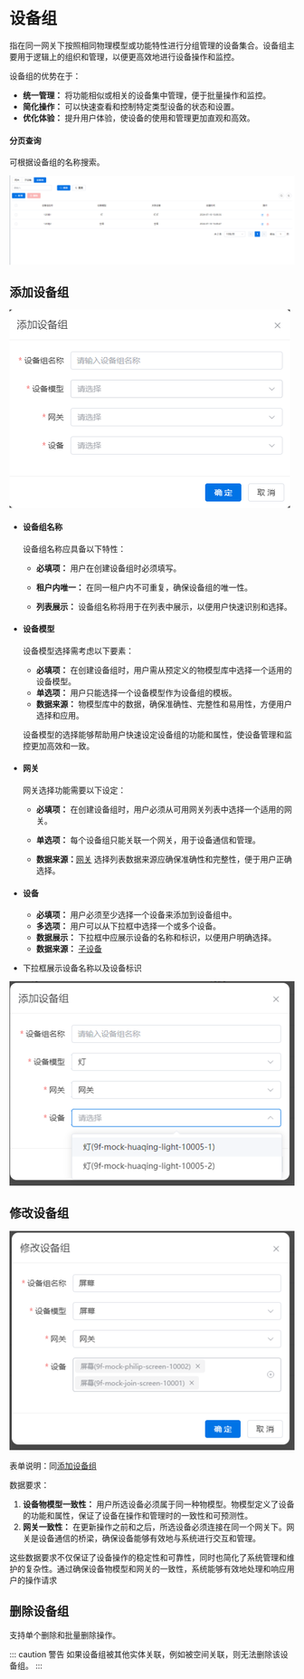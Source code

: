 # 设备组
​		指在同一网关下按照相同物理模型或功能特性进行分组管理的设备集合。设备组主要用于逻辑上的组织和管理，以便更高效地进行设备操作和监控。

设备组的优势在于：

- **统一管理：** 将功能相似或相关的设备集中管理，便于批量操作和监控。
- **简化操作：** 可以快速查看和控制特定类型设备的状态和设置。
- **优化体验：** 提升用户体验，使设备的使用和管理更加直观和高效。

#### 分页查询
可根据设备组的名称搜索。

![image-20240801151228764](../../.vuepress/public/static/images/devices/group/device_group_page.png)



## 添加设备组

![添加设备组](../../.vuepress/public/static/images/devices/group/device_group_add.png)

- #### 设备组名称

  设备组名称应具备以下特性：

  - **必填项：** 用户在创建设备组时必须填写。

  - **租户内唯一：** 在同一租户内不可重复，确保设备组的唯一性。

  - **列表展示：** 设备组名称将用于在列表中展示，以便用户快速识别和选择。

    

- #### 设备模型

  设备模型选择需考虑以下要素：

  - **必填项：** 在创建设备组时，用户需从预定义的物模型库中选择一个适用的设备模型。
  - **单选项：** 用户只能选择一个设备模型作为设备组的模板。
  - **数据来源：** 物模型库中的数据，确保准确性、完整性和易用性，方便用户选择和应用。

  设备模型的选择能够帮助用户快速设定设备组的功能和属性，使设备管理和监控更加高效和一致。

  

- #### 网关
  网关选择功能需要以下设定：
  - **必填项：** 在创建设备组时，用户必须从可用网关列表中选择一个适用的网关。
  
  - **单选项：** 每个设备组只能关联一个网关，用于设备通信和管理。
  
  - **数据来源：**[网关](gateway.md) 选择列表数据来源应确保准确性和完整性，便于用户正确选择。
  
    
  
- #### 设备

  - **必填项：** 用户必须至少选择一个设备来添加到设备组中。
  - **多选项：** 用户可以从下拉框中选择一个或多个设备。
  - **数据展示：** 下拉框中应展示设备的名称和标识，以便用户明确选择。
  - **数据来源：**  [子设备](device.md)

- 下拉框展示设备名称以及设备标识

![添加设备组-设备](../../.vuepress/public/static/images/devices/group/device_group_add_deviceList.png)



## 修改设备组

![修改设备组](../../.vuepress/public/static/images/devices/group/device_group_edit.png)

表单说明：同[添加设备组](#添加设备组)

数据要求：
1. **设备物模型一致性：** 用户所选设备必须属于同一种物模型。物模型定义了设备的功能和属性，保证了设备在操作和管理时的一致性和可预测性。
2. **网关一致性：** 在更新操作之前和之后，所选设备必须连接在同一个网关下。网关是设备通信的桥梁，确保设备能够有效地与系统进行交互和管理。

这些数据要求不仅保证了设备操作的稳定性和可靠性，同时也简化了系统管理和维护的复杂性。通过确保设备物模型和网关的一致性，系统能够有效地处理和响应用户的操作请求

## 删除设备组
支持单个删除和批量删除操作。 

::: caution 警告 如果设备组被其他实体关联，例如被空间关联，则无法删除该设备组。 :::
